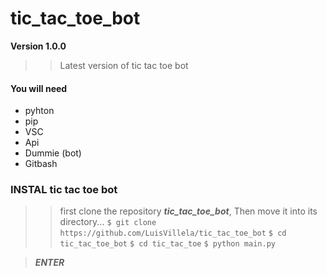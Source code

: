 # tic_tac_toe_bot

**Version 1.0.0**
>>Latest version of tic tac toe bot

#### You will need
 - pyhton 
 - pip
 - VSC
 - Api
 - Dummie (bot)
 - Gitbash

### INSTAL tic tac toe bot
>>first clone the  repository ***tic_tac_toe_bot***, Then move it into its directory...
> `$ git clone https://github.com/LuisVillela/tic_tac_toe_bot`
> `$ cd tic_tac_toe_bot`
> `$ cd tic_tac_toe`
> `$ python main.py`

> ***ENTER***
